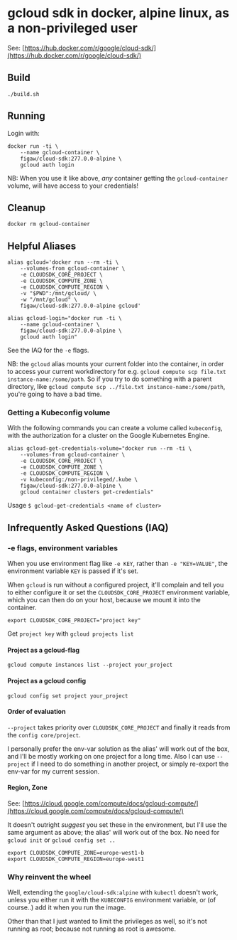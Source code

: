 # gcloud sdk in docker, alpine linux, as a non-privileged user

See: [https://hub.docker.com/r/google/cloud-sdk/](https://hub.docker.com/r/google/cloud-sdk/)

## Build

```shell
./build.sh
```

## Running

Login with:

```shell
docker run -ti \
    --name gcloud-container \
    figaw/cloud-sdk:277.0.0-alpine \
    gcloud auth login
```

NB: When you use it like above, _any_ container getting the `gcloud-container` volume, will have access to your credentials!

## Cleanup

```shell
docker rm gcloud-container
```

## Helpful Aliases

```shell
alias gcloud='docker run --rm -ti \
    --volumes-from gcloud-container \
    -e CLOUDSDK_CORE_PROJECT \
    -e CLOUDSDK_COMPUTE_ZONE \
    -e CLOUDSDK_COMPUTE_REGION \
    -v "$PWD":/mnt/gcloud/ \
    -w "/mnt/gcloud" \
    figaw/cloud-sdk:277.0.0-alpine gcloud'
```

```shell
alias gcloud-login="docker run -ti \
    --name gcloud-container \
    figaw/cloud-sdk:277.0.0-alpine \
    gcloud auth login"
```

See the IAQ for the `-e` flags.

NB: the `gcloud` alias mounts your current folder into the container,
in order to access your current workdirectory for e.g.
`gcloud compute scp file.txt instance-name:/some/path`.
So if you try to do something with a parent directory,
like `gcloud compute scp ../file.txt instance-name:/some/path`,
you're going to have a bad time.

### Getting a Kubeconfig volume

With the following commands you can create a volume called `kubeconfig`,
with the authorization for a cluster on the Google Kubernetes Engine.

```shell
alias gcloud-get-credentials-volume="docker run --rm -ti \
    --volumes-from gcloud-container \
    -e CLOUDSDK_CORE_PROJECT \
    -e CLOUDSDK_COMPUTE_ZONE \
    -e CLOUDSDK_COMPUTE_REGION \
    -v kubeconfig:/non-privileged/.kube \
    figaw/cloud-sdk:277.0.0-alpine \
    gcloud container clusters get-credentials"
```

Usage `$ gcloud-get-credentials <name of cluster>`

## Infrequently Asked Questions (IAQ)

### -e flags, environment variables

When you use environment flag like `-e KEY`, rather than `-e "KEY=VALUE"`,
the environment variable `KEY` is passed if it's set.

When `gcloud` is run without a configured project, it'll complain
and tell you to either configure it or set the `CLOUDSDK_CORE_PROJECT` environment variable,
which you can then do on your host, because we mount it into the container.

```shell
export CLOUDSDK_CORE_PROJECT="project key"
```

Get `project key` with `gcloud projects list`

#### Project as a gcloud-flag

`gcloud compute instances list --project your_project`

#### Project as a gcloud config

`gcloud config set project your_project`

#### Order of evaluation

`--project` takes priority over `CLOUDSDK_CORE_PROJECT` and finally it reads from the `config core/project`.

I personally prefer the env-var solution as the alias' will work out of the box, and I'll be mostly working on one project for a long time.
Also I can use `--project` if I need to do something in another project, or simply re-export the env-var for my current session.

#### Region, Zone

See: [https://cloud.google.com/compute/docs/gcloud-compute/](https://cloud.google.com/compute/docs/gcloud-compute/)

It doesn't outright _suggest_ you set these in the environment, but I'll use the same argument as above;
the alias' will work out of the box. No need for `gcloud init` or `gcloud config set ..`

```shell
export CLOUDSDK_COMPUTE_ZONE=europe-west1-b
export CLOUDSDK_COMPUTE_REGION=europe-west1
```

### Why reinvent the wheel

Well, extending the `google/cloud-sdk:alpine` with `kubectl` doesn't work,
unless you either run it with the `KUBECONFIG` environment variable, or (of course..)
add it when you run the image.

Other than that I just wanted to limit the privileges as well,
so it's not running as root;
because not running as root is awesome.
